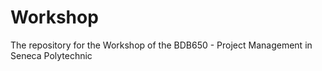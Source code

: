 # Workshop
The repository for the Workshop of the BDB650 - Project Management in Seneca Polytechnic
